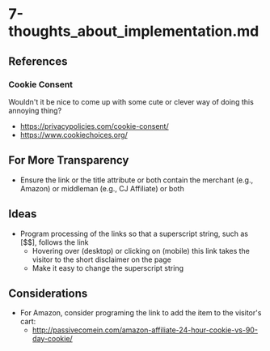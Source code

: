 # 7-thoughts_about_implementation.md

## References

### Cookie Consent

Wouldn't it be nice to come up with some cute or clever way of doing this annoying thing?

- https://privacypolicies.com/cookie-consent/
- https://www.cookiechoices.org/

## For More Transparency

- Ensure the link or the title attribute or both contain the merchant (e.g., Amazon) or middleman (e.g., CJ Affiliate) or both

## Ideas

- Program processing of the links so that a superscript string, such as [$$], follows the link
  - Hovering over (desktop) or clicking on (mobile) this link takes the visitor to the short disclaimer on the page
  - Make it easy to change the superscript string

## Considerations

- For Amazon, consider programing the link to add the item to the visitor's cart:
  - http://passivecomein.com/amazon-affiliate-24-hour-cookie-vs-90-day-cookie/


